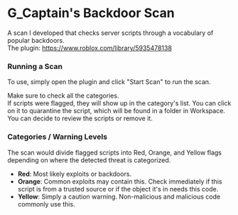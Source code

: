 # G_Captain's Backdoor Scan
A scan I developed that checks server scripts through a vocabulary of popular backdoors. \
The plugin: https://www.roblox.com/library/5935478138

### Running a Scan

To use, simply open the plugin and click "Start Scan" to run the scan.

Make sure to check all the categories.\
If scripts were flagged, they will show up in the category's list. You can click on it to quarantine the script, which will be found in a folder in Workspace. You can decide to review the scripts or remove it.


### Categories / Warning Levels
The scan would divide flagged scripts into Red, Orange, and Yellow flags depending on where the detected threat is categorized.
- **Red**: Most likely exploits or backdoors.
- **Orange**: Common exploits may contain this. Check immediately if this script is from a trusted source or if the object it's in needs this code.
- **Yellow**: Simply a caution warning. Non-malicious and malicious code commonly use this.
